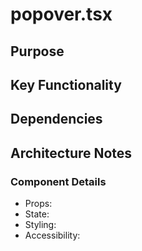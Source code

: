 # popover.tsx

## Purpose

## Key Functionality

## Dependencies

## Architecture Notes

### Component Details
- Props: 
- State: 
- Styling: 
- Accessibility: 
